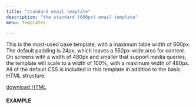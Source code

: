 ```yaml
---
title: "standard email template"
description: "the standard (600px) email template"
menu: templates 

---
```


This is the most-used base template, with a maximum table width of 600px. The default padding is 24px, which leaves a 552px-wide area for content. On screens with a width of 480px and smaller that support media queries, the template will scale to a width of 100%, with a maximum width of 480px. All of the default CSS is included in this template in addition to the basic HTML structure.

<a class="button big promo" style="margin-bottom:32px;" target="_blank" href="https://drive.google.com/file/d/10EsPhNR_64FQqmwPqBw2ny8kwvR3B5G9/view?usp=sharing" download >download HTML</a>


#### EXAMPLE
<div class="example">
    <standard-template></standard-template>
</div>



<script>
class StandardTemplate extends HTMLElement {
  /**
   * Element Shadow Template
   * Went with ShadowDOM on this one for a graceful failure of nothing
   * and because very little if any is customizable.
   */
  get template() {
    let t = document.createElement("template");
    t.innerHTML = `
<head>
	<meta http-equiv="Content-Type" content="text/html; charset=UTF-8" />
	<meta name="viewport" content="width=device-width, initial-scale=1.0"/>
     <style>
       @import url( '/css/email/eds.css' )
     </style>
</head>
<body>
	<center>
		<!-- BODY TABLE // -->
		<table border="0" cellpadding="0" cellspacing="0" height="100%" width="100%" id="body-table">
			<tr>
				<td align="center" valign="top" id="body-cell">
					<span class="preview-text"><!-- PREVIEW TEXT GOES HERE --> &zwnj;&nbsp;&zwnj;&nbsp;&zwnj;&nbsp;&zwnj;&nbsp;&zwnj;&nbsp;&zwnj;&nbsp;&zwnj;&nbsp;&zwnj;&nbsp;&zwnj;&nbsp;&zwnj;&nbsp;&zwnj;&nbsp;&zwnj;&nbsp;&zwnj;&nbsp;&zwnj;&nbsp;&zwnj;&nbsp;&zwnj;&nbsp;&zwnj;&nbsp;&zwnj;&nbsp;&zwnj;&nbsp;&zwnj;&nbsp;&zwnj;&nbsp;&zwnj;&nbsp;&zwnj;&nbsp;&zwnj;&nbsp;&zwnj;&nbsp;&zwnj;&nbsp;&zwnj;&nbsp;&zwnj;&nbsp;&zwnj;&nbsp;&zwnj;&nbsp;&zwnj;&nbsp;&zwnj;&nbsp;&zwnj;&nbsp;&zwnj;&nbsp;&zwnj;&nbsp;&zwnj;&nbsp;&zwnj;&nbsp;&zwnj;&nbsp;&zwnj;&nbsp;&zwnj;&nbsp;&zwnj;&nbsp;&zwnj;&nbsp;&zwnj;&nbsp;&zwnj;&nbsp;&zwnj;&nbsp;&zwnj;&nbsp;&zwnj;&nbsp;&zwnj;&nbsp;&zwnj;&nbsp;&zwnj;&nbsp;&zwnj;&nbsp;&zwnj;&nbsp;&zwnj;&nbsp;&zwnj;&nbsp;&zwnj;&nbsp;&zwnj;&nbsp;&zwnj;&nbsp;&zwnj;&nbsp;&zwnj;&nbsp;&zwnj;&nbsp;&zwnj;&nbsp;&zwnj;&nbsp;&zwnj;&nbsp;&zwnj;&nbsp;&zwnj;&nbsp;&zwnj;&nbsp;&zwnj;&nbsp;&zwnj;&nbsp;&zwnj;&nbsp;&zwnj;&nbsp;&zwnj;&nbsp;&zwnj;&nbsp;&zwnj;&nbsp;&zwnj;&nbsp;&zwnj;&nbsp;&zwnj;&nbsp;&zwnj;&nbsp;&zwnj;&nbsp;&zwnj;&nbsp;&zwnj;&nbsp;&zwnj;&nbsp;&zwnj;&nbsp;&zwnj;&nbsp;&zwnj;&nbsp;&zwnj;&nbsp;&zwnj;&nbsp;&zwnj;&nbsp;&zwnj;&nbsp;&zwnj;&nbsp;&zwnj;&nbsp;&zwnj;&nbsp;&zwnj;&nbsp;&zwnj;&nbsp;&zwnj;&nbsp;&zwnj;&nbsp;&zwnj;&nbsp;&zwnj;&nbsp;&zwnj;&nbsp;&zwnj;&nbsp;&zwnj;&nbsp;&zwnj;&nbsp;&zwnj;&nbsp;&zwnj;&nbsp;&zwnj;&nbsp;&zwnj;&nbsp;&zwnj;&nbsp;&zwnj;&nbsp;&zwnj;&nbsp;&zwnj;&nbsp;&zwnj;&nbsp;&zwnj;&nbsp;&zwnj;&nbsp;&zwnj;&nbsp;&zwnj;&nbsp;&zwnj;&nbsp;&zwnj;&nbsp;&zwnj;&nbsp;&zwnj;&nbsp;&zwnj;&nbsp;&zwnj;&nbsp;&zwnj;&nbsp;&zwnj;&nbsp;&zwnj;&nbsp;&zwnj;&nbsp;&zwnj;&nbsp;&zwnj;&nbsp;&zwnj;&nbsp;&zwnj;&nbsp;&zwnj;&nbsp;&zwnj;&nbsp;&zwnj;&nbsp;&zwnj;&nbsp;&zwnj;&nbsp;&zwnj;&nbsp;&zwnj;&nbsp;&zwnj;&nbsp;&zwnj;&nbsp;&zwnj;&nbsp;&zwnj;&nbsp;&zwnj;&nbsp;&zwnj;&nbsp;&zwnj;&nbsp;&zwnj;&nbsp;&zwnj;&nbsp;&zwnj;&nbsp;&zwnj;&nbsp;&zwnj;&nbsp;&zwnj;&nbsp;&zwnj;&nbsp;&zwnj;&nbsp;&zwnj;&nbsp;&zwnj;&nbsp;&zwnj;&nbsp;&zwnj;&nbsp;&zwnj;&nbsp;&zwnj;&nbsp;</span>
					<!--PREVENT OUTLOOK FROM DEFAULTING TO TIMES NEW ROMAN BECAUSE OF CUSTOM FONTS-->
					<!--[if mso]>
					<style type="text/css">
					body, table, td, h1, h2, h3, .p, a, .button-link {font-family: Tahoma, Arial, sans-serif !important;}
					h4, .serif {font-family: Georgia, serif !important;}
					</style>
					<![endif]-->
					<!-- HEADER TABLE // -->
					<table border="0" cellpadding="0" cellspacing="0" width="100%" id="header-table">
						<tr>
							<td align="center" valign="top" width="100%" id="header">
								<%@ include view='mccDynamicHeader' %>
							</td>
						</tr>
					</table>
					<!-- // HEADER TABLE -->
					<!-- MAIN TABLE // -->
					<table border="0" cellpadding="0" cellspacing="0" width="600" id="email-table">
						<tr>
							<td align="center" valign="top" width="100%" class="card bg-blue p">
                                <h1 class="white">Welcome</h1>
							</td>
						</tr>
						<tr>
							<td align="left" valign="top" width="100%" class="card bg-white p">
                                <h1 class="serif">Thank you for subscribing</h1><br>
								Dear reader,<br /><br />
								Welcome to The Charlotte Observer. With your subscription, you’re helping support vital local journalism in our community, and we deeply appreciate your commitment. The Observer’s journalists are also deeply committed—to making sure we bring you the important news in our city and state, to telling you stories about inspiring people around us and to sharing information that helps you live a good life here. For our reporters, editors, videographers and others, this is also our community—where we live, work, shop and play. Our local roots and connection are at the heart of The Observer’s mission to serve our community. Thank you for helping make our work possible with your support.<br />
							</td>
						</tr>
						<tr>
							<td align="center" valign="top" width="100%" class="ps24 pt24">
								<h2>Get to know us</h2>
							</td>
						</tr>
						<tr>
							<td align="center" valign="top" width="100%" class="card">
								<table border="0" cellpadding="0" cellspacing="0" width="100%">
									<tr>
										<td align="left" valign="top" width="136">
											<img class="headshot" src="https://i.imgur.com/hUS7a8m.jpg" width="120" height="120" alt="editor/publisher headshot" />
										</td>
										<td align="left" valign="middle" class="default-text">
											<b>A Kitten</b><br />
											Executive Editor<br />
											McClatchy News
										</td>
									</tr>
								</table>
<br>
								<table border="0" cellpadding="0" cellspacing="0" width="100%">
									<tr>
										<td align="left" valign="top" width="136">
											<img class="headshot" src="https://i.imgur.com/hUS7a8m.jpg" width="120" height="120" alt="editor/publisher headshot" />
										</td>
										<td align="left" valign="middle" class="default-text">
											<b>A Kitten</b><br />
											Executive Editor<br />
											McClatchy News
										</td>
									</tr>
								</table>
							</td>
						</tr>
						<tr>
							<td align="center" valign="top" width="100%" class="ps24 pt24 bg-blue p white">
								<h2 class="white" style="padding-bottom:8px;">Sign up for newsletters</h2>
                                Email newsletters are an easy way to keep up with breaking news and the latest on your favorite topics.
							</td>
						</tr>
						<tr>
							<td align="center" valign="top" width="100%" class="card bg-blue p white">
                                <table border="0" cellpadding="0" cellspacing="0">
                                   <tr>
                                      <td align="center" valign="top" class="button bg-white">
                                         <a href="javascript:void(0)" target="_blank" class="button-link blue">Button Text</a>
                                      </td>
                                   </tr>
                                </table>
							</td>
						</tr>
						<!-- TERMS BLOCK (IF SUBSCRIPTION EMAIL) // -->
						<tr>
							<td align="center" valign="top" width="100%" class="terms">
								<%@ include view='tos_digital_2019_10' %>
							</td>
						</tr>
						<!-- // TERMS BLOCK -->
						<!-- FOOTER BLOCK // -->
						<tr>
							<td align="center" valign="top" width="100%" id="footer">
								<%@ include view='mccDynamicFooterLeftAligned' %>
							</td>
						</tr>
						<!-- // FOOTER BLOCK -->
					</table>
					<!-- // MAIN TABLE -->
				</td>
			</tr>
		</table>
		<!-- // BODY TABLE -->
		<!-- Font Awesome Free by @fontawesome - https://fontawesome.com -->
	</center>
</body>
    `;
    return t;   
  }
  constructor() {
    super();
  }
  connectedCallback() {
    let clone = this.template.content.cloneNode(true);
    this.attachShadow({ mode: "open" });
    this.shadowRoot.appendChild(clone);
  }
} // end Class
customElements.define("standard-template", StandardTemplate);
</script>